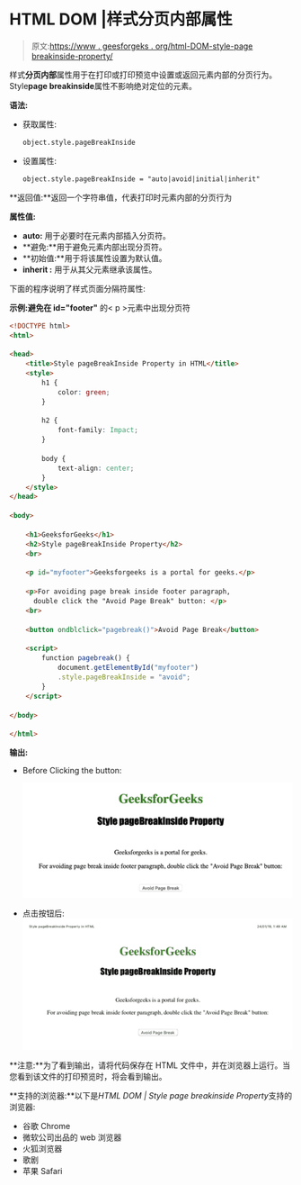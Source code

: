 # HTML DOM |样式分页内部属性

> 原文:[https://www . geesforgeks . org/html-DOM-style-page breakinside-property/](https://www.geeksforgeeks.org/html-dom-style-pagebreakinside-property/)

样式**分页内部**属性用于在打印或打印预览中设置或返回元素内部的分页行为。
Style**page breakinside**属性不影响绝对定位的元素。

**语法:**

*   获取属性:

    ```html
    object.style.pageBreakInside
    ```

*   设置属性:

    ```html
    object.style.pageBreakInside = "auto|avoid|initial|inherit"
    ```

**返回值:**返回一个字符串值，代表打印时元素内部的分页行为

**属性值:**

*   **auto:** 用于必要时在元素内部插入分页符。
*   **避免:**用于避免元素内部出现分页符。
*   **初始值:**用于将该属性设置为默认值。
*   **inherit :** 用于从其父元素继承该属性。

下面的程序说明了样式页面分隔符属性:

**示例:避免在 id="footer"** 的< p >元素中出现分页符

```html
<!DOCTYPE html>
<html>

<head>
    <title>Style pageBreakInside Property in HTML</title>
    <style>
        h1 {
            color: green;
        }

        h2 {
            font-family: Impact;
        }

        body {
            text-align: center;
        }
    </style>
</head>

<body>

    <h1>GeeksforGeeks</h1>
    <h2>Style pageBreakInside Property</h2>
    <br>

    <p id="myfooter">Geeksforgeeks is a portal for geeks.</p>

    <p>For avoiding page break inside footer paragraph, 
      double click the "Avoid Page Break" button: </p>
    <br>

    <button ondblclick="pagebreak()">Avoid Page Break</button>

    <script>
        function pagebreak() {
            document.getElementById("myfooter")
            .style.pageBreakInside = "avoid";
        }
    </script>

</body>

</html>
```

**输出:**

*   Before Clicking the button:

    ![](img/c91fafdd00a7204bd279d8358302f24a.png)

*   点击按钮后:
    ![](img/da7e3b7b4c3a5612f9a9828cd1033c2c.png)

**注意:**为了看到输出，请将代码保存在 HTML 文件中，并在浏览器上运行。当您看到该文件的打印预览时，将会看到输出。

**支持的浏览器:**以下是*HTML DOM | Style page breakinside Property*支持的浏览器:

*   谷歌 Chrome
*   微软公司出品的 web 浏览器
*   火狐浏览器
*   歌剧
*   苹果 Safari